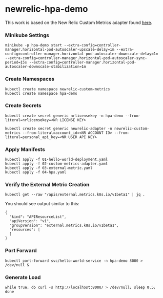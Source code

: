 # newrelic-hpa-demo

This work is based on the New Relic Custom Metrics adapter found [here](https://github.com/kidk/k8s-newrelic-adapter).


### Minikube Settings

```
minikube -p hpa-demo start --extra-config=controller-manager.horizontal-pod-autoscaler-upscale-delay=1m --extra-config=controller-manager.horizontal-pod-autoscaler-downscale-delay=1m --extra-config=controller-manager.horizontal-pod-autoscaler-sync-period=15s --extra-config=controller-manager.horizontal-pod-autoscaler-downscale-stabilization=1m
```

### Create Namespaces

```
kubectl create namespace newrelic-custom-metrics
kubectl create namespace hpa-demo
```

### Create Secrets

```
kubectl create secret generic nrlicensekey -n hpa-demo --from-literal=nrlicensekey=<NR LICENSE KEY> 

kubectl create secret generic newrelic-adapter -n newrelic-custom-metrics --from-literal=account_id=<NR ACCOUNT ID> --from-literal=personal_api_key=<NR USER API KEY>
```

### Apply Manifests

```
kubectl apply -f 01-hello-world-deployment.yaml
kubectl apply -f 02-custom-metrics-adapter.yaml
kubectl apply -f 03-external-metric.yaml
kubectl apply -f 04-hpa.yaml
```

### Verify the External Metric Creation

```
kubectl get --raw "/apis/external.metrics.k8s.io/v1beta1" | jq .
```

You should see output similar to this:

```
{
  "kind": "APIResourceList",
  "apiVersion": "v1",
  "groupVersion": "external.metrics.k8s.io/v1beta1",
  "resources": [
  ]
}
```

### Port Forward

```
kubectl port-forward svc/hello-world-service -n hpa-demo 8000 > /dev/null &
```

### Generate Load

```
while true; do curl -s http://localhost:8000/ > /dev/null; sleep 0.5; done
```
